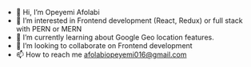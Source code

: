 - 👋 Hi, I’m Opeyemi Afolabi
- 👀 I’m interested in Frontend development (React, Redux) or full stack with PERN or MERN
- 🌱 I’m currently learning about Google Geo location features.
- 💞️ I’m looking to collaborate on Frontend development
- 📫 How to reach me afolabiopeyemi016@gmail.com

<!---
TMDav007/TMDav007 is a ✨ special ✨ repository because its `README.md` (this file) appears on your GitHub profile.
You can click the Preview link to take a look at your changes.
--->
